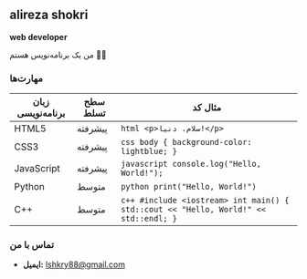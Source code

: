 ##  alireza shokri
**web developer**

من یک برنامه‌نویس هستم 🤷‍♂️

### مهارت‌ها

| زبان برنامه‌نویسی   |  سطح تسلط | مثال کد |
|---|---|---|
| HTML5 | پیشرفته | `html <p>سلام، دنیا!</p> ` |
| CSS3 | پیشرفته| `css body { background-color: lightblue; } ` |
| JavaScript | پیشرفته | `javascript console.log("Hello, World!"); ` |
| Python | متوسط | `python print("Hello, World!") ` |
| C++ | متوسط | `c++ #include <iostream> int main() { std::cout << "Hello, World!" << std::endl; } ` |



### تماس با من
* **ایمیل:** lshkry88@gmail.com

